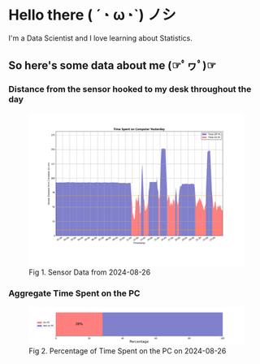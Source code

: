 
# Hello there ( ´◔ ω◔`) ノシ

I'm a Data Scientist and I love learning about Statistics.

## So here's some data about me (☞ﾟヮﾟ)☞


### Distance from the sensor hooked to my desk throughout the day
<figure>
  <picture>
    <source media="(prefers-color-scheme: dark)" srcset="Pi/readme/graphs/lineplot/dark-plot-2024-08-26.png">
    <source media="(prefers-color-scheme: light)" srcset="Pi/readme/graphs/lineplot/light-plot-2024-08-26.png">
    <img alt="Shows a black logo in light color mode and a white one in dark color mode." src="Pi/readme/graphs/lineplot/light-plot-2024-08-26.png">
  </picture>
  <figcaption>Fig 1. Sensor Data from 2024-08-26</figcaption>
</figure>



### Aggregate Time Spent on the PC
<figure>
  <picture>
    <source media="(prefers-color-scheme: dark)" srcset="Pi/readme/graphs/barplot/dark-plot-2024-08-26.png">
    <source media="(prefers-color-scheme: light)" srcset="Pi/readme/graphs/barplot/light-plot-2024-08-26.png">
    <img alt="Shows a black logo in light color mode and a white one in dark color mode." src="Pi/readme/graphs/barplot/light-plot-2024-08-26.png">
  </picture>
  <figcaption>Fig 2. Percentage of Time Spent on the PC on 2024-08-26</figcaption>
</figure>

